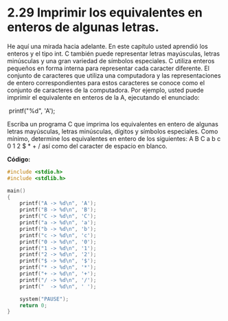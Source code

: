 # 2.29 Imprimir los equivalentes en enteros de algunas letras.

He aquí una mirada hacia adelante. En este capítulo usted aprendió los enteros y el tipo int. C también puede representar letras mayúsculas, letras minúsculas y una gran variedad de símbolos especiales. C utiliza enteros pequeños en forma interna para representar cada caracter diferente. El conjunto de caracteres que utiliza una computadora y las representaciones de entero correspondientes para estos caracteres se conoce como el conjunto de caracteres de la computadora. Por ejemplo, usted puede imprimir el equivalente en enteros de la A, ejecutando el enunciado: 

​		printf("%d", 'A');

Escriba un programa C que imprima los equivalentes en entero de algunas letras mayúsculas, letras minúsculas, dígitos y símbolos especiales. Como mínimo, determine los equivalentes en entero de los siguientes: A B C a b c 0 1 2 $ * + / así como del caracter de espacio en blanco.

**Código:**

```c
#include <stdio.h>
#include <stdlib.h>

main()
{
	printf("A -> %d\n", 'A');
	printf("B -> %d\n", 'B');
	printf("C -> %d\n", 'C');
	printf("a -> %d\n", 'a');
	printf("b -> %d\n", 'b');
	printf("c -> %d\n", 'c');
	printf("0 -> %d\n", '0');
	printf("1 -> %d\n", '1');
	printf("2 -> %d\n", '2');
	printf("$ -> %d\n", '$');
	printf("* -> %d\n", '*');
	printf("+ -> %d\n", '+');
	printf("/ -> %d\n", '/');
	printf("  -> %d\n", ' ');

    system("PAUSE");
    return 0;
}
```
